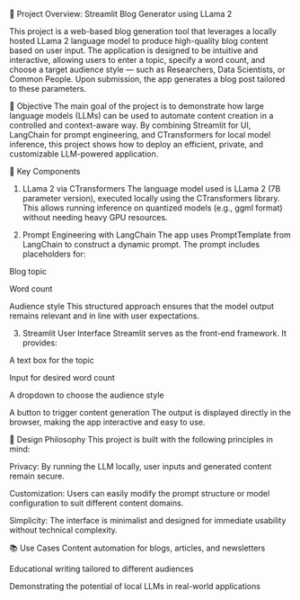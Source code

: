 🧠 Project Overview: Streamlit Blog Generator using LLama 2

This project is a web-based blog generation tool that leverages a locally hosted LLama 2 language model to produce high-quality blog content based on user input. The application is designed to be intuitive and interactive, allowing users to enter a topic, specify a word count, and choose a target audience style — such as Researchers, Data Scientists, or Common People. Upon submission, the app generates a blog post tailored to these parameters.

🎯 Objective
The main goal of the project is to demonstrate how large language models (LLMs) can be used to automate content creation in a controlled and context-aware way. By combining Streamlit for UI, LangChain for prompt engineering, and CTransformers for local model inference, this project shows how to deploy an efficient, private, and customizable LLM-powered application.

🧩 Key Components
1. LLama 2 via CTransformers
The language model used is LLama 2 (7B parameter version), executed locally using the CTransformers library. This allows running inference on quantized models (e.g., ggml format) without needing heavy GPU resources.

2. Prompt Engineering with LangChain
The app uses PromptTemplate from LangChain to construct a dynamic prompt. The prompt includes placeholders for:

Blog topic

Word count

Audience style
This structured approach ensures that the model output remains relevant and in line with user expectations.

3. Streamlit User Interface
Streamlit serves as the front-end framework. It provides:

A text box for the topic

Input for desired word count

A dropdown to choose the audience style

A button to trigger content generation
The output is displayed directly in the browser, making the app interactive and easy to use.

📌 Design Philosophy
This project is built with the following principles in mind:

Privacy: By running the LLM locally, user inputs and generated content remain secure.

Customization: Users can easily modify the prompt structure or model configuration to suit different content domains.

Simplicity: The interface is minimalist and designed for immediate usability without technical complexity.

📚 Use Cases
Content automation for blogs, articles, and newsletters

Educational writing tailored to different audiences

Demonstrating the potential of local LLMs in real-world applications

